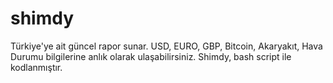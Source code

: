 # shimdy

Türkiye'ye ait güncel rapor sunar. USD, EURO, GBP, Bitcoin, Akaryakıt, Hava Durumu bilgilerine anlık olarak ulaşabilirsiniz.
Shimdy, bash script ile kodlanmıştır.
